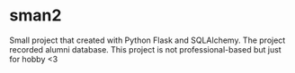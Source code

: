 sman2
=====

Small project that created with Python Flask and SQLAlchemy. The project recorded alumni database. This project is not professional-based but just for hobby <3

